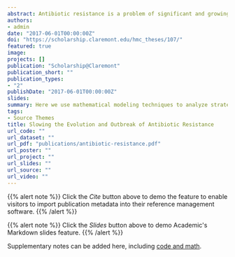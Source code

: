 ```yaml
---
abstract: Antibiotic resistance is a problem of significant and growing international concern, in part due to the rapid evolution of new resistances. One potentially important factor in the emergence of resistance is concentrated antibiotic use in environments such as hospitals. Such high ese creates a strong selective pressure for pathogens to evolve resistance. We analyze some strategies hospitals can use to slow the evolution of resistance, and estimate the length of the delay between evolution and outbreak of resistance.
authors:
- admin
date: "2017-06-01T00:00:00Z"
doi: "https://scholarship.claremont.edu/hmc_theses/107/"
featured: true
image:
projects: []
publication: "Scholarship@Claremont"
publication_short: ""
publication_types:
- "2"
publishDate: "2017-06-01T00:00:00Z"
slides: 
summary: Here we use mathematical modeling techniques to analyze strategies hospitals can use to slow the evolution of antibiotic resistance, and estimate the length of the delay between evolution and outbreak of antibiotic resistance.
tags:
- Source Themes
title: Slowing the Evolution and Outbreak of Antibiotic Resistance
url_code: ""
url_dataset: ""
url_pdf: "publications/antibiotic-resistance.pdf"
url_poster: ""
url_project: ""
url_slides: ""
url_source: ""
url_video: ""
---
```


{{% alert note %}}
Click the *Cite* button above to demo the feature to enable visitors to import publication metadata into their reference management software.
{{% /alert %}}

{{% alert note %}}
Click the *Slides* button above to demo Academic's Markdown slides feature.
{{% /alert %}}

Supplementary notes can be added here, including [code and math](https://sourcethemes.com/academic/docs/writing-markdown-latex/).
